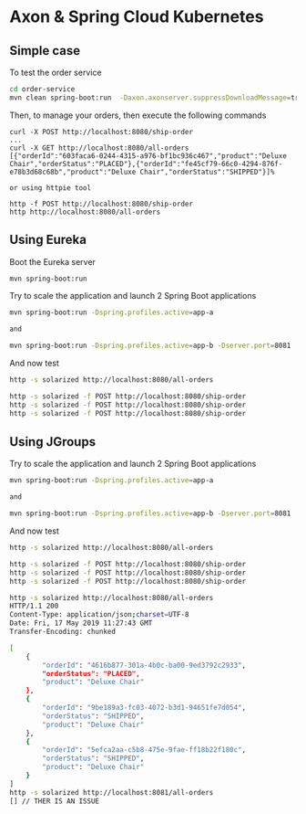 # Axon & Spring Cloud Kubernetes

## Simple case

To test the order service

```bash
cd order-service
mvn clean spring-boot:run  -Daxon.axonserver.suppressDownloadMessage=true
```

Then, to manage your orders, then execute the following commands

```
curl -X POST http://localhost:8080/ship-order
...
curl -X GET http://localhost:8080/all-orders
[{"orderId":"603faca6-0244-4315-a976-bf1bc936c467","product":"Deluxe Chair","orderStatus":"PLACED"},{"orderId":"fe45cf79-66c0-4294-876f-e78b3d68c68b","product":"Deluxe Chair","orderStatus":"SHIPPED"}]%   

or using httpie tool

http -f POST http://localhost:8080/ship-order
http http://localhost:8080/all-orders
```

## Using Eureka

Boot the Eureka server

```bash
mvn spring-boot:run
```

Try to scale the application and launch 2 Spring Boot applications

```bash
mvn spring-boot:run -Dspring.profiles.active=app-a

and 

mvn spring-boot:run -Dspring.profiles.active=app-b -Dserver.port=8081
```

And now test 

```bash
http -s solarized http://localhost:8080/all-orders

http -s solarized -f POST http://localhost:8080/ship-order
http -s solarized -f POST http://localhost:8080/ship-order
http -s solarized -f POST http://localhost:8080/ship-order
```


## Using JGroups

Try to scale the application and launch 2 Spring Boot applications

```bash
mvn spring-boot:run -Dspring.profiles.active=app-a

and 

mvn spring-boot:run -Dspring.profiles.active=app-b -Dserver.port=8081
```

And now test 

```bash
http -s solarized http://localhost:8080/all-orders

http -s solarized -f POST http://localhost:8080/ship-order
http -s solarized -f POST http://localhost:8080/ship-order
http -s solarized -f POST http://localhost:8080/ship-order

http -s solarized http://localhost:8080/all-orders
HTTP/1.1 200 
Content-Type: application/json;charset=UTF-8
Date: Fri, 17 May 2019 11:27:43 GMT
Transfer-Encoding: chunked

[
    {
        "orderId": "4616b877-301a-4b0c-ba00-9ed3792c2933",
        "orderStatus": "PLACED",
        "product": "Deluxe Chair"
    },
    {
        "orderId": "9be189a3-fc03-4072-b3d1-94651fe7d054",
        "orderStatus": "SHIPPED",
        "product": "Deluxe Chair"
    },
    {
        "orderId": "5efca2aa-c5b8-475e-9fae-ff18b22f180c",
        "orderStatus": "SHIPPED",
        "product": "Deluxe Chair"
    }
]
http -s solarized http://localhost:8081/all-orders
[] // THER IS AN ISSUE
```